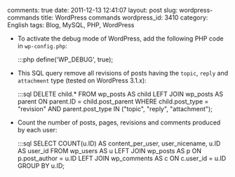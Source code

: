 comments: true
date: 2011-12-13 12:41:07
layout: post
slug: wordpress-commands
title: WordPress commands
wordpress_id: 3410
category: English
tags: Blog, MySQL, PHP, WordPress




  * To activate the debug mode of WordPress, add the following PHP code in `wp-config.php`:

    
    :::php
    define('WP_DEBUG', true);
    






  * This SQL query remove all revisions of posts having the `topic`, `reply` and `attachment` type (tested on WordPress 3.1.x):

    
    :::sql
    DELETE child.*
    FROM wp_posts AS child
    LEFT JOIN wp_posts AS parent ON parent.ID = child.post_parent
    WHERE child.post_type = "revision" AND parent.post_type IN ("topic", "reply", "attachment");
    






  * Count the number of posts, pages, revisions and comments produced by each user:

    
    :::sql
    SELECT COUNT(u.ID) AS content_per_user, user_nicename, u.ID AS user_id
    FROM wp_users AS u
    LEFT JOIN wp_posts AS p ON p.post_author = u.ID
    LEFT JOIN wp_comments AS c ON c.user_id = u.ID
    GROUP BY u.ID;
    






